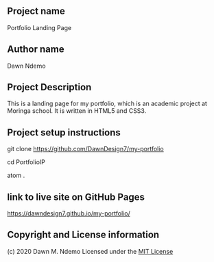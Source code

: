 ## Project name
  Portfolio Landing Page

## Author name
  Dawn Ndemo

## Project Description
  This is a landing page for my portfolio, which is an academic project at Moringa school. It is written in HTML5 and CSS3.

##  Project setup instructions
  git clone https://github.com/DawnDesign7/my-portfolio

  cd PortfolioIP

  atom .

##  link to live site on GitHub Pages
  https://dawndesign7.github.io/my-portfolio/

## Copyright and License information
  (c) 2020 Dawn M. Ndemo
  Licensed under the [MIT License](LICENSE)
